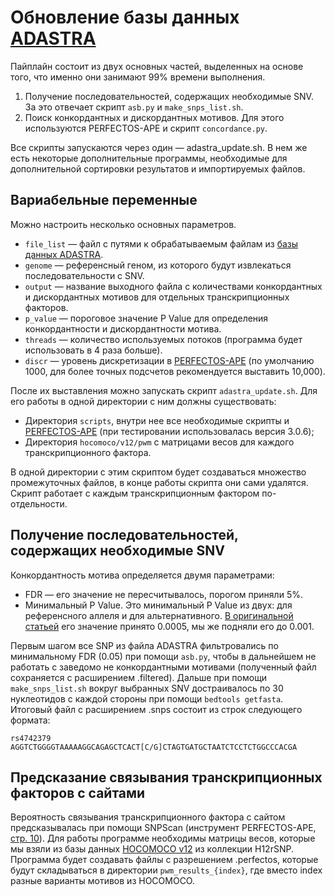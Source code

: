 # Обновление базы данных [ADASTRA](https://adastra.autosome.org/bill-cipher)

Пайплайн состоит из двух основных частей, выделенных на основе того, что именно они занимают 99% времени выполнения. 

1. Получение последовательностей, содержащих необходимые SNV. За это отвечает скрипт `asb.py` и `make_snps_list.sh`.
2. Поиск конкордантных и дискордантных мотивов. Для этого используются PERFECTOS-APE и скрипт `concordance.py`.

Все скрипты запускаются через один — adastra_update.sh. В нем же есть некоторые дополнительные программы, необходимые для дополнительной сортировки результатов и импортируемых файлов. 

## Вариабельные переменные

Можно настроить несколько основных параметров. 

* `file_list` — файл с путями к обрабатываемым файлам из [базы данных ADASTRA](https://adastra.autosome.org/bill-cipher/downloads). 
* `genome` — референсный геном, из которого будут извлекаться последовательности с SNV.
* `output` — название выходного файла с количествами конкордантных и дискордантных мотивов для отдельных транскрипционных факторов.
* `p_value` — пороговое значение P Value для определения конкордантности и дискордантности мотива.
* `threads` — количество используемых потоков (программа будет использовать в 4 раза больше). 
* `discr` — уровень дискретизации в [PERFECTOS-APE](https://opera.autosome.org/downloads/MACRO-PERFECTOS-APE_manual.pdf) (по умолчанию 1000, для более точных подсчетов рекомендуется выставить 10,000).

После их выставления можно запускать скрипт `adastra_update.sh`. Для его работы в одной директории с ним должны существовать: 

* Директория `scripts`, внутри нее все необходимые скрипты и [PERFECTOS-APE](https://opera.autosome.org/perfectosape) (при тестировании использовалась версия 3.0.6);
* Директория `hocomoco/v12/pwm` с матрицами весов для каждого транскрипционного фактора. 

В одной директории с этим скриптом будет создаваться множество промежуточных файлов, в конце работы скрипта они сами удалятся. Скрипт работает с каждым транскрипционным фактором по-отдельности. 

## Получение последовательностей, содержащих необходимые SNV 

Конкордантность мотива определяется двумя параметрами: 

* FDR — его значение не пересчитывалось, порогом приняли 5%. 
* Минимальный P Value. Это минимальный P Value из двух: для референсного аллеля и для альтернативного. [В оригинальной статьей](https://www.nature.com/articles/s41467-021-23007-0) его значение принято 0.0005, мы же подняли его до 0.001. 

Первым шагом все SNP из файла ADASTRA фильтровались по минимальному FDR (0.05) при помощи `asb.py`, чтобы в дальнейшем не работать с заведомо не конкордантными мотивами (полученный файл сохраняется с расширением .filtered). Дальше при помощи `make_snps_list.sh` вокруг выбранных SNV достраивалось по 30 нуклеотидов с каждой стороны при помощи `bedtools getfasta`. Итоговый файл с расширением .snps состоит из строк следующего формата: 

``` 
rs4742379       AGGTCTGGGGTAAAAAGGCAGAGCTCACT[C/G]CTAGTGATGCTAATCTCCTCTGGCCCACGA
```
## Предсказание связывания транскрипционных факторов с сайтами

Вероятность связывания транскрипционного фактора с сайтом предсказывалась при помощи SNPScan (инструмент PERFECTOS-APE, [стр. 10](https://opera.autosome.org/downloads/MACRO-PERFECTOS-APE_manual.pdf)). Для работы программе необходимы матрицы весов, которые мы взяли из базы данных [HOCOMOCO v12](https://hocomoco12.autosome.org/downloads_v12) из коллекции H12rSNP. Программа будет создавать файлы с разрешением .perfectos, которые будут складываться в директории `pwm_results_{index}`, где вместо index разные варианты мотивов из HOCOMOCO. 


